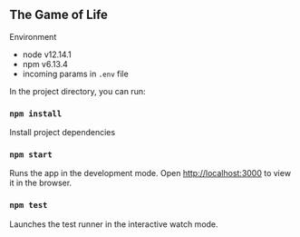 ## The Game of Life

Environment
 - node v12.14.1
 - npm v6.13.4
 - incoming params in `.env` file

In the project directory, you can run:

### `npm install`

Install project dependencies

### `npm start`

Runs the app in the development mode.
Open [http://localhost:3000](http://localhost:3000) to view it in the browser.

### `npm test`

Launches the test runner in the interactive watch mode.
